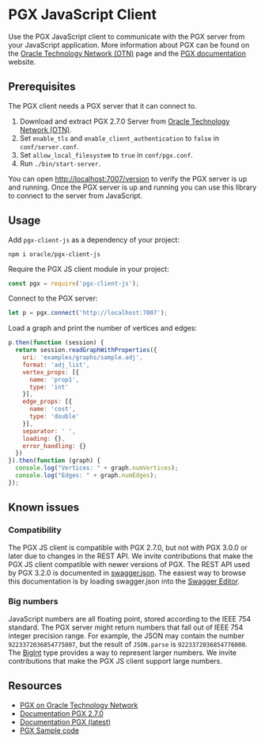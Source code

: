 # PGX JavaScript Client

Use the PGX JavaScript client to communicate with the PGX server from your JavaScript application.
More information about PGX can be found on the [Oracle Technology Network (OTN)](https://www.oracle.com/technetwork/oracle-labs/parallel-graph-analytix/overview/index.html) page and the [PGX documentation](https://docs.oracle.com/cd/E56133_01/latest/) website.

## Prerequisites

The PGX client needs a PGX server that it can connect to.

1. Download and extract PGX 2.7.0 Server from [Oracle Technology Network (OTN)](https://www.oracle.com/technetwork/oracle-labs/parallel-graph-analytix/downloads/index.html).
2. Set `enable_tls` and `enable_client_authentication` to `false` in `conf/server.conf`.
3. Set `allow_local_filesystem` to `true` in `conf/pgx.conf`.
4. Run `./bin/start-server`.

You can open [http://localhost:7007/version](http://localhost:7007/version) to verify the PGX server is up and running.
Once the PGX server is up and running you can use this library to connect to the server from JavaScript.

## Usage

Add `pgx-client-js` as a dependency of your project:

```
npm i oracle/pgx-client-js
```

Require the PGX JS client module in your project:

```js
const pgx = require('pgx-client-js');
```

Connect to the PGX server:

```js
let p = pgx.connect('http://localhost:7007');
```

Load a graph and print the number of vertices and edges:

```js
p.then(function (session) {
  return session.readGraphWithProperties({
    uri: 'examples/graphs/sample.adj',
    format: 'adj_list',
    vertex_props: [{
      name: 'prop1',
      type: 'int'
    }],
    edge_props: [{
      name: 'cost',
      type: 'double'
    }],
    separator: ' ',
    loading: {},
    error_handling: {}
  })
}).then(function (graph) {
  console.log("Vertices: " + graph.numVertices);
  console.log("Edges: " + graph.numEdges);
});
```

## Known issues

### Compatibility

The PGX JS client is compatible with PGX 2.7.0, but not with PGX 3.0.0 or later due to changes in the REST API.
We invite contributions that make the PGX JS client compatible with newer versions of PGX.
The REST API used by PGX 3.2.0 is documented in [swagger.json](https://docs.oracle.com/cd/E56133_01/latest/swagger/swagger.json).
The easiest way to browse this documentation is by loading swagger.json into the [Swagger Editor](https://editor.swagger.io).

### Big numbers

JavaScript numbers are all floating point, stored according to the IEEE 754 standard.
The PGX server might return numbers that fall out of IEEE 754 integer precision range.
For example, the JSON may contain the number `9223372036854775807`, but the result of `JSON.parse` is `9223372036854776000`.
The [BigInt](https://developer.mozilla.org/en-US/docs/Web/JavaScript/Reference/Global_Objects/BigInt) type provides a way to represent larger numbers.
We invite contributions that make the PGX JS client support large numbers.

## Resources

* [PGX on Oracle Technology Network](https://www.oracle.com/technetwork/oracle-labs/parallel-graph-analytix/overview/index.html)
* [Documentation PGX 2.7.0](https://docs.oracle.com/cd/E56133_01/2.7.0/index.html)
* [Documentation PGX (latest)](https://docs.oracle.com/cd/E56133_01/latest/index.html)
* [PGX Sample code](https://github.com/oracle/pgx-samples)
